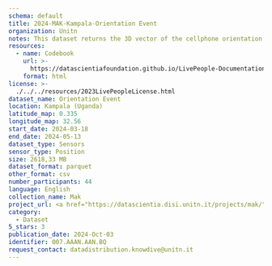 ```yaml
---
schema: default
title: 2024-MAK-Kampala-Orientation Event
organization: Unitn
notes: This dataset returns the 3D vector of the cellphone orientation.  It is part of the Makerere data collection, which contains data about the everyday life activities of students coming from Makerere University located in Uganda. The data were collected via questionnaires, data coming from 30 smartphone sensors associated to thousand self-reported annotations over a period of 8 weeks.
resources:
  - name: Codebook
    url: >-
      https://datascientiafoundation.github.io/LivePeople-Documentation/codebooks/2024-MAK-Kampala-orientation.html
    format: html
license: >-
  ./../../resources/2023LivePeopleLicense.html
dataset_name: Orientation Event
location: Kampala (Uganda)
latitude_map: 0.335
longitude_map: 32.56
start_date: 2024-03-18 
end_date: 2024-05-13 
dataset_type: Sensors
sensor_type: Position
size: 2618,33 MB
dataset_format: parquet
other_format: csv
number_participants: 44
language: English
collection_name: Mak
project_url: <a href="https://datascientia.disi.unitn.it/projects/mak/">https://datascientia.disi.unitn.it/projects/mak/</a>
category:
  - Dataset
5_stars: 3
publication_date: 2024-Oct-03
identifier: 007.AAAN.AAN.BQ
request_contact: datadistribution.knowdive@unitn.it
---
```

